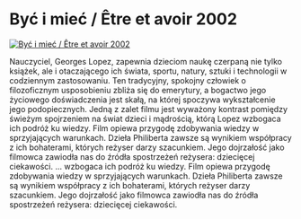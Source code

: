 Być i mieć / Être et avoir 2002 
=============
[![Być i mieć / Être et avoir 2002 ](http://vidos.pl/images/player.gif)](http://vidos.pl/byc-i-miec-tre-et-avoir-2002)

 Nauczyciel, Georges Lopez, zapewnia dzieciom naukę czerpaną nie tylko książek, ale i otaczającego ich świata, sportu, natury, sztuki i technologii w codziennym zastosowaniu. Ten tradycyjny, spokojny człowiek o filozoficznym usposobieniu zbliża się do emerytury, a bogactwo jego życiowego doświadczenia jest skałą, na której spoczywa wykształcenie jego podopiecznych. Jedną z zalet filmu jest wyważony kontrast pomiędzy świeżym spojrzeniem na świat dzieci i mądrością, którą Lopez wzbogaca ich podróż ku wiedzy. Film opiewa przygodę zdobywania wiedzy w sprzyjających warunkach. Dzieła Philiberta zawsze są wynikiem współpracy z ich bohaterami, których reżyser darzy szacunkiem. Jego dojrzałość jako filmowca zawiodła nas do źródła spostrzeżeń reżysera: dziecięcej ciekawości.   ... wzbogaca ich podróż ku wiedzy. Film opiewa przygodę zdobywania wiedzy w sprzyjających warunkach. Dzieła Philiberta zawsze są wynikiem współpracy z ich bohaterami, których reżyser darzy szacunkiem. Jego dojrzałość jako filmowca zawiodła nas do źródła spostrzeżeń reżysera: dziecięcej ciekawości.
